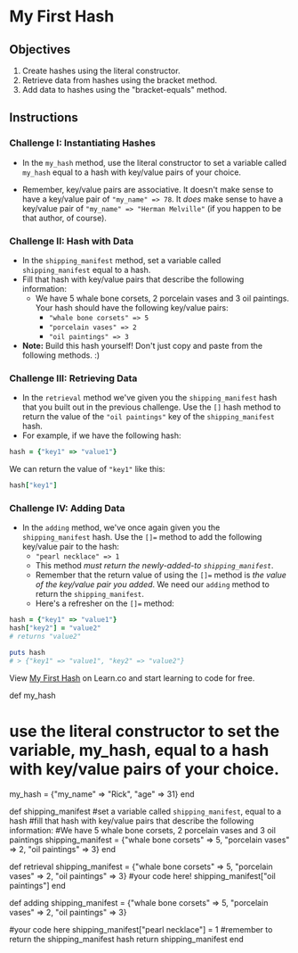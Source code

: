 # My First Hash

## Objectives

1. Create hashes using the literal constructor.
2. Retrieve data from hashes using the bracket method.
3. Add data to hashes using the "bracket-equals" method.

## Instructions

### Challenge I: Instantiating Hashes

* In the `my_hash` method, use the literal constructor to set a variable called `my_hash` equal to a hash with key/value pairs of your choice.

* Remember, key/value pairs are associative. It doesn't make sense to have a key/value pair of `"my_name" => 78`. It *does* make sense to have a key/value pair of `"my_name" => "Herman Melville"` (if you happen to be that author, of course).

### Challenge II: Hash with Data

* In the `shipping_manifest` method, set a variable called `shipping_manifest` equal to a hash.
* Fill that hash with key/value pairs that describe the following information:
    * We have 5 whale bone corsets, 2 porcelain vases and 3 oil paintings. Your hash should have the following key/value pairs:
      * `"whale bone corsets" => 5`
      * `"porcelain vases" => 2`
      * `"oil paintings" => 3`
* **Note:** Build this hash yourself! Don't just copy and paste from the following methods. :)

### Challenge III: Retrieving Data

* In the `retrieval` method we've given you the `shipping_manifest` hash that you built out in the previous challenge. Use the `[]` hash method to return the value of the `"oil paintings"` key of the `shipping_manifest` hash.
* For example, if we have the following hash:

```ruby
hash = {"key1" => "value1"}
```

We can return the value of `"key1"` like this:

```ruby
hash["key1"]
```
### Challenge IV: Adding Data

* In the `adding` method, we've once again given you the `shipping_manifest` hash. Use the `[]=` method to add the following key/value pair to the hash:
  * `"pearl necklace" => 1`
  * This method *must return the newly-added-to `shipping_manifest`*.
  * Remember that the return value of using the `[]=` method is *the value of the key/value pair you added*. We need our `adding` method to return the `shipping_manifest`.
  * Here's a refresher on the `[]=` method:

```ruby
hash = {"key1" => "value1"}
hash["key2"] = "value2"
# returns "value2"

puts hash
# > {"key1" => "value1", "key2" => "value2"}
```





<p data-visibility='hidden'>View <a href='https://learn.co/lessons/my-first-hash' title='My First Hash'>My First Hash</a> on Learn.co and start learning to code for free.</p>


def my_hash
  # use the literal constructor to set the variable, my_hash, equal to a hash with key/value pairs of your choice.
  my_hash = {"my_name" => "Rick", "age" => 31}
end


def shipping_manifest
  #set a variable called `shipping_manifest`, equal to a hash
  #fill that hash with key/value pairs that describe the following information:
  #We have 5 whale bone corsets, 2 porcelain vases and 3 oil paintings
  shipping_manifest = {"whale bone corsets" => 5, "porcelain vases" => 2, "oil paintings" => 3}
end

def retrieval
  shipping_manifest = {"whale bone corsets" => 5, "porcelain vases" => 2, "oil paintings" => 3}
    #your code here!
    shipping_manifest["oil paintings"]
end

def adding
  shipping_manifest = {"whale bone corsets" => 5, "porcelain vases" => 2, "oil paintings" => 3}

  #your code here
  shipping_manifest["pearl necklace"] = 1
  #remember to return the shipping_manifest hash
  return shipping_manifest
end
